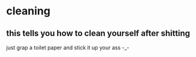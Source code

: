# cleaning
## this tells you how to clean yourself after shitting
just grap a toilet paper and stick it up your ass -_-
